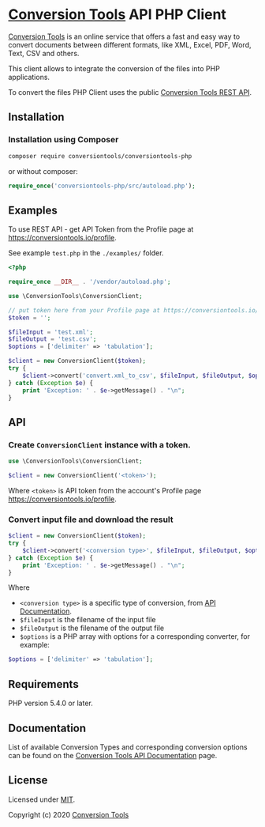 # [Conversion Tools](https://conversiontools.io) API PHP Client

[Conversion Tools](https://conversiontools.io) is an online service that offers a fast and easy way to convert documents between different formats, like XML, Excel, PDF, Word, Text, CSV and others.

This client allows to integrate the conversion of the files into PHP applications.

To convert the files PHP Client uses the public [Conversion Tools REST API](https://conversiontools.io/api-documentation).

## Installation

### Installation using Composer

```bash
composer require conversiontools/conversiontools-php
```

or without composer:

```php
require_once('conversiontools-php/src/autoload.php');
```

## Examples

To use REST API - get API Token from the Profile page at https://conversiontools.io/profile.

See example `test.php` in the `./examples/` folder.

```php
<?php

require_once __DIR__ . '/vendor/autoload.php';

use \ConversionTools\ConversionClient;

// put token here from your Profile page at https://conversiontools.io/profile
$token = '';

$fileInput = 'test.xml';
$fileOutput = 'test.csv';
$options = ['delimiter' => 'tabulation'];

$client = new ConversionClient($token);
try {
    $client->convert('convert.xml_to_csv', $fileInput, $fileOutput, $options);
} catch (Exception $e) {
    print 'Exception: ' . $e->getMessage() . "\n";
}
```

## API

### Create `ConversionClient` instance with a token.
```php
use \ConversionTools\ConversionClient;

$client = new ConversionClient('<token>');
```

Where `<token>` is API token from the account's Profile page https://conversiontools.io/profile.

### Convert input file and download the result
```php
$client = new ConversionClient($token);
try {
    $client->convert('<conversion type>', $fileInput, $fileOutput, $options);
} catch (Exception $e) {
    print 'Exception: ' . $e->getMessage() . "\n";
}
```

Where
- `<conversion type>` is a specific type of conversion, from [API Documentation](https://conversiontools.io/api-documentation).
- `$fileInput` is the filename of the input file
- `$fileOutput` is the filename of the output file
- `$options` is a PHP array with options for a corresponding converter, for example:
```php
$options = ['delimiter' => 'tabulation'];
```

## Requirements

PHP version 5.4.0 or later.

## Documentation

List of available Conversion Types and corresponding conversion options can be found on the [Conversion Tools API Documentation](https://conversiontools.io/api-documentation) page.

## License

Licensed under [MIT](./LICENSE).

Copyright (c) 2020 [Conversion Tools](https://conversiontools.io)
